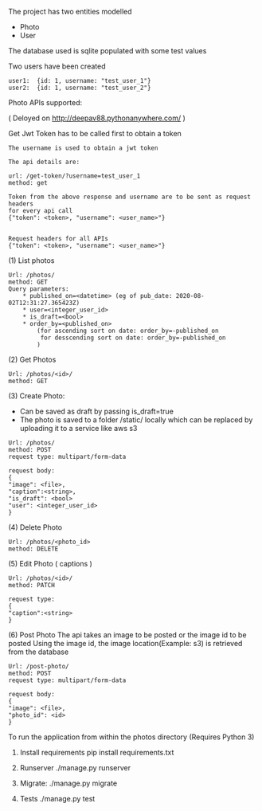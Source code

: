 
The project has two entities modelled 
 * Photo
 * User      

The database used is sqlite populated with some test values


Two users have been created
``` 
user1:  {id: 1, username: "test_user_1"}
user2:  {id: 1, username: "test_user_2"}
``` 


Photo APIs supported:

( Deloyed on http://deepav88.pythonanywhere.com/ )

Get Jwt Token has to be called first to obtain a token
```
The username is used to obtain a jwt token

The api details are:

url: /get-token/?username=test_user_1
method: get

Token from the above response and username are to be sent as request headers
for every api call
{"token": <token>, "username": <user_name>"}
```

```

Request headers for all APIs
{"token": <token>, "username": <user_name>"}
```
(1) List photos 

```
Url: /photos/
method: GET
Query parameters:
    * published_on=<datetime> (eg of pub_date: 2020-08-02T12:31:27.365423Z)
    * user=<integer_user_id>
    * is_draft=<bool>           
    * order_by=<published_on>  
        (for ascending sort on date: order_by=-published_on
         for desscending sort on date: order_by=-published_on
        )
```

(2) Get Photos

```
Url: /photos/<id>/
method: GET 
```
(3) Create Photo:
 - Can be saved as draft by passing is_draft=true
 - The photo is saved to a folder /static/ locally which can be replaced by 
 uploading it to a service like aws s3 


```
Url: /photos/
method: POST
request type: multipart/form-data 

request body: 
{
"image": <file>,
"caption":<string>,
"is_draft": <bool>
"user": <integer_user_id>
}
```

(4) Delete Photo

```
Url: /photos/<photo_id>
method: DELETE
```

(5) Edit Photo ( captions )

```
Url: /photos/<id>/
method: PATCH

request type: 
{
"caption":<string>
}

```
(6) Post Photo 
    The api takes an image to be posted or the image id to be posted
    Using the image id, the image location(Example: s3) 
    is retrieved from the database
    
```
Url: /post-photo/
method: POST
request type: multipart/form-data 

request body: 
{
"image": <file>,
"photo_id": <id>
}
```


To run the application from within the photos directory
(Requires Python 3)

1. Install requirements 
    pip install requirements.txt
    
2. Runserver
    ./manage.py runserver 

3. Migrate:
    ./manage.py migrate
    
4. Tests
    ./manage.py test 
